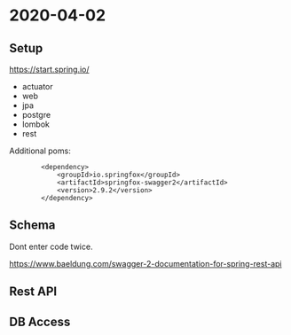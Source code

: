 # 2020-04-02

## Setup
https://start.spring.io/
- actuator
- web
- jpa
- postgre
- lombok
- rest

Additional poms:

```
		<dependency>
			<groupId>io.springfox</groupId>
			<artifactId>springfox-swagger2</artifactId>
			<version>2.9.2</version>
		</dependency>
```

## Schema

Dont enter code twice.

https://www.baeldung.com/swagger-2-documentation-for-spring-rest-api

## Rest API

## DB Access

